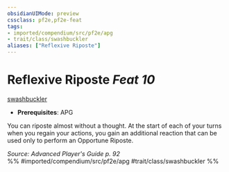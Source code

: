 ```yaml
---
obsidianUIMode: preview
cssclass: pf2e,pf2e-feat
tags:
- imported/compendium/src/pf2e/apg
- trait/class/swashbuckler
aliases: ["Reflexive Riposte"]
---
```

# Reflexive Riposte  *Feat 10*  
[swashbuckler](rules/traits/swashbuckler-apg.md)  

- **Prerequisites**: APG

You can riposte almost without a thought. At the start of each of your turns when you regain your actions, you gain an additional reaction that can be used only to perform an Opportune Riposte.

*Source: Advanced Player's Guide p. 92*  
%% #imported/compendium/src/pf2e/apg #trait/class/swashbuckler %%